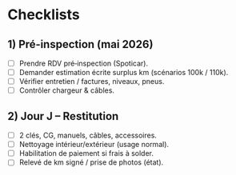 # Checklists

## 1) Pré‑inspection (mai 2026)
- [ ] Prendre RDV pré‑inspection (Spoticar).
- [ ] Demander estimation écrite surplus km (scénarios 100k / 110k).
- [ ] Vérifier entretien / factures, niveaux, pneus.
- [ ] Contrôler chargeur & câbles.

## 2) Jour J – Restitution
- [ ] 2 clés, CG, manuels, câbles, accessoires.
- [ ] Nettoyage intérieur/extérieur (usage normal).
- [ ] Habilitation de paiement si frais à solder.
- [ ] Relevé de km signé / prise de photos (état).